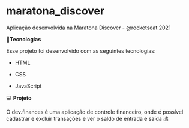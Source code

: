 # maratona_discover

 Aplicação desenvolvida na Maratona Discover - @rocketseat 2021
 



🚀**Tecnologias**

Esse projeto foi desenvolvido com as seguintes tecnologias:

- HTML

- CSS

- JavaScript


💻 **Projeto**

O dev.finances é uma aplicação de controle financeiro, onde é possível cadastrar e excluir transações e ver o saldo de entrada e saída 💰

